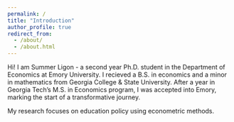```yaml
---
permalink: /
title: "Introduction"
author_profile: true
redirect_from: 
  - /about/
  - /about.html
---
```


Hi! I am Summer Ligon - a second year Ph.D. student in the Department of Economics at Emory University. I recieved a B.S. in economics and a minor in mathematics from Georgia College & State University. After a year in Georgia Tech’s M.S. in Economics program, I was accepted into Emory, marking the start of a transformative journey. 

My research focuses on education policy using econometric methods.
